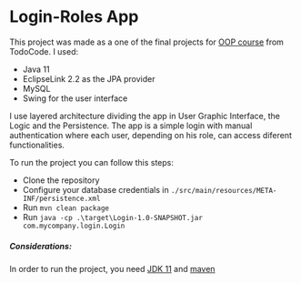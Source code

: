 # Login-Roles App

This project was made as a one of the final projects for [OOP course]() from TodoCode.
I used:
- Java 11
- EclipseLink 2.2 as the JPA provider
- MySQL
- Swing for the user interface

I use layered architecture dividing the app in User Graphic Interface, the Logic and the Persistence.
The app is a simple login with manual authentication where each user, depending on his role, can access diferent functionalities.

To run the project you can follow this steps:
- Clone the repository
- Configure your database credentials in `./src/main/resources/META-INF/persistence.xml`
- Run `mvn clean package`
- Run `java -cp .\target\Login-1.0-SNAPSHOT.jar com.mycompany.login.Login`

##### Considerations:
In order to run the project, you need [JDK 11](https://www.oracle.com/ar/java/technologies/javase/jdk11-archive-downloads.html) and [maven](https://maven.apache.org/index.html)
